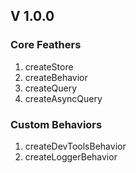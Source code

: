 ## V 1.0.0

### Core Feathers
1. createStore
1. createBehavior
1. createQuery
1. createAsyncQuery

### Custom Behaviors
1. createDevToolsBehavior
1. createLoggerBehavior

